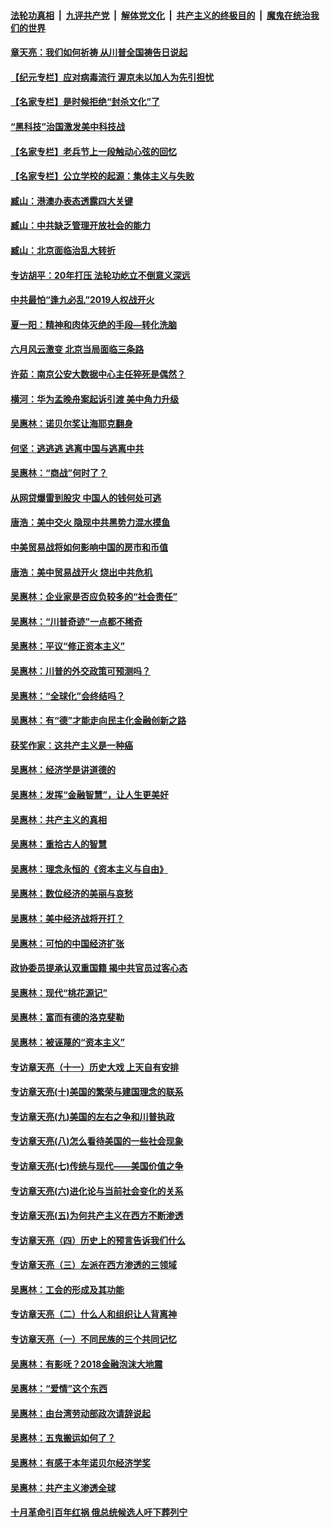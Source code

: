 

####  [法轮功真相](../../../../basic/blob/master/README.md?t=07031802) &nbsp;|&nbsp; [九评共产党](../../../../9ping.md/blob/master/README.md?t=07031802) &nbsp;|&nbsp; [解体党文化](../../../../jtdwh.md/blob/master/README.md?t=07031802)  &nbsp;|&nbsp; [共产主义的终极目的](../../../../gczydzjmd.md/blob/master/README.md?t=07031802) &nbsp;|&nbsp; [魔鬼在统治我们的世界](../../../../mgztzwmdsj.md/blob/master/README.md?t=07031802) 

#### [章天亮：我们如何祈祷 从川普全国祷告日说起](../pages/nsc423/n11944627.md?t=07031802) 

#### [【纪元专栏】应对病毒流行 渥京未以加人为先引担忧](../pages/nsc423/n11875714.md?t=07031802) 

#### [【名家专栏】是时候拒绝“封杀文化”了](../pages/nsc423/n11814093.md?t=07031802) 

#### [“黑科技”治国激发美中科技战](../pages/nsc423/n11638056.md?t=07031802) 

#### [【名家专栏】老兵节上一段触动心弦的回忆](../pages/nsc423/n11646016.md?t=07031802) 

#### [【名家专栏】公立学校的起源：集体主义与失败](../pages/nsc423/n11601833.md?t=07031802) 

#### [臧山：港澳办表态透露四大关键](../pages/nsc423/n11421628.md?t=07031802) 

#### [臧山：中共缺乏管理开放社会的能力](../pages/nsc423/n11407457.md?t=07031802) 

#### [臧山：北京面临治乱大转折](../pages/nsc423/n11406895.md?t=07031802) 

#### [专访胡平：20年打压 法轮功屹立不倒意义深远](../pages/nsc423/n11398800.md?t=07031802) 

#### [中共最怕“逢九必乱”2019人权战开火](../pages/nsc423/n11385248.md?t=07031802) 

#### [夏一阳：精神和肉体灭绝的手段—转化洗脑](../pages/nsc423/n11368250.md?t=07031802) 

#### [六月风云激变 北京当局面临三条路](../pages/nsc423/n11313668.md?t=07031802) 

#### [许茹：南京公安大数据中心主任猝死是偶然？](../pages/nsc423/n11064744.md?t=07031802) 

#### [横河：华为孟晚舟案起诉引渡 美中角力升级](../pages/nsc423/n11027230.md?t=07031802) 

#### [吴惠林：诺贝尔奖让海耶克翻身](../pages/nsc423/n10890049.md?t=07031802) 

#### [何坚：逃逃逃 逃离中国与逃离中共](../pages/nsc423/n10592891.md?t=07031802) 

#### [吴惠林：“商战”何时了？](../pages/nsc423/n10573558.md?t=07031802) 

#### [从网贷爆雷到股灾 中国人的钱何处可逃](../pages/nsc423/n10572800.md?t=07031802) 

#### [唐浩：美中交火 隐现中共黑势力混水摸鱼](../pages/nsc423/n10544040.md?t=07031802) 

#### [中美贸易战将如何影响中国的房市和币值](../pages/nsc423/n10543697.md?t=07031802) 

#### [唐浩：美中贸易战开火 烧出中共危机](../pages/nsc423/n10540126.md?t=07031802) 

#### [吴惠林：企业家是否应负较多的“社会责任”](../pages/nsc423/n10535022.md?t=07031802) 

#### [吴惠林：“川普奇迹”一点都不稀奇](../pages/nsc423/n10512808.md?t=07031802) 

#### [吴惠林：平议“修正资本主义”](../pages/nsc423/n10495724.md?t=07031802) 

#### [吴惠林：川普的外交政策可预测吗？](../pages/nsc423/n10462387.md?t=07031802) 

#### [吴惠林：“全球化”会终结吗？](../pages/nsc423/n10452838.md?t=07031802) 

#### [吴惠林：有“德”才能走向民主化金融创新之路](../pages/nsc423/n10432292.md?t=07031802) 

#### [获奖作家：这共产主义是一种癌](../pages/nsc423/n10431541.md?t=07031802) 

#### [吴惠林：经济学是讲道德的](../pages/nsc423/n10398014.md?t=07031802) 

#### [吴惠林：发挥“金融智慧”，让人生更美好](../pages/nsc423/n10375019.md?t=07031802) 

#### [吴惠林：共产主义的真相](../pages/nsc423/n10351394.md?t=07031802) 

#### [吴惠林：重拾古人的智慧](../pages/nsc423/n10337691.md?t=07031802) 

#### [吴惠林：理念永恒的《资本主义与自由》](../pages/nsc423/n10316274.md?t=07031802) 

#### [吴惠林：数位经济的美丽与哀愁](../pages/nsc423/n10292946.md?t=07031802) 

#### [吴惠林：美中经济战将开打？](../pages/nsc423/n10258825.md?t=07031802) 

#### [吴惠林：可怕的中国经济扩张](../pages/nsc423/n10219147.md?t=07031802) 

#### [政协委员提承认双重国籍 揭中共官员过客心态](../pages/nsc423/n10208809.md?t=07031802) 

#### [吴惠林：现代“桃花源记”](../pages/nsc423/n10185234.md?t=07031802) 

#### [吴惠林：富而有德的洛克斐勒](../pages/nsc423/n10142264.md?t=07031802) 

#### [吴惠林：被诬蔑的“资本主义”](../pages/nsc423/n10124816.md?t=07031802) 

#### [专访章天亮（十一）历史大戏 上天自有安排](../pages/nsc423/n10094905.md?t=07031802) 

#### [专访章天亮(十)美国的繁荣与建国理念的联系](../pages/nsc423/n10094899.md?t=07031802) 

#### [专访章天亮(九)美国的左右之争和川普执政](../pages/nsc423/n10094889.md?t=07031802) 

#### [专访章天亮(八)怎么看待美国的一些社会现象](../pages/nsc423/n10094857.md?t=07031802) 

#### [专访章天亮(七)传统与现代——美国价值之争](../pages/nsc423/n10093140.md?t=07031802) 

#### [专访章天亮(六)进化论与当前社会变化的关系](../pages/nsc423/n10092036.md?t=07031802) 

#### [专访章天亮(五)为何共产主义在西方不断渗透](../pages/nsc423/n10083620.md?t=07031802) 

#### [专访章天亮（四）历史上的预言告诉我们什么](../pages/nsc423/n10083606.md?t=07031802) 

#### [专访章天亮（三）左派在西方渗透的三领域](../pages/nsc423/n10081115.md?t=07031802) 

#### [吴惠林：工会的形成及其功能](../pages/nsc423/n10080633.md?t=07031802) 

#### [专访章天亮（二）什么人和组织让人背离神](../pages/nsc423/n10076637.md?t=07031802) 

#### [专访章天亮（一）不同民族的三个共同记忆](../pages/nsc423/n10074188.md?t=07031802) 

#### [吴惠林：有影呒？2018金融泡沫大地震](../pages/nsc423/n10040534.md?t=07031802) 

#### [吴惠林：“爱情”这个东西](../pages/nsc423/n10019423.md?t=07031802) 

#### [吴惠林：由台湾劳动部政次请辞说起](../pages/nsc423/n9979679.md?t=07031802) 

#### [吴惠林：五鬼搬运如何了？](../pages/nsc423/n9925338.md?t=07031802) 

#### [吴惠林：有感于本年诺贝尔经济学奖](../pages/nsc423/n9871883.md?t=07031802) 

#### [吴惠林：共产主义渗透全球](../pages/nsc423/n9812748.md?t=07031802) 

#### [十月革命引百年红祸 俄总统候选人吁下葬列宁](../pages/nsc423/n9810182.md?t=07031802) 

